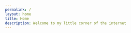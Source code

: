 ```yaml
---
permalink: /
layout: home
title: Home
description: Welcome to my little corner of the internet
---
```


